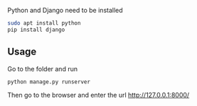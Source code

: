 Python and Django need to be installed

```bash
sudo apt install python
pip install django
```

## Usage

Go to the folder and run

```bash
python manage.py runserver
```

Then go to the browser and enter the url http://127.0.0.1:8000/


